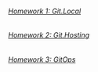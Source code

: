 ###### [Homework 1: Git.Local](https://github.com/pluhin/sa.it-academy.by/tree/md-sa2-33-25/Roman_Gulyako/02.Git.Local)
###### [Homework 2: Git.Hosting](https://github.com/pluhin/sa.it-academy.by/tree/md-sa2-33-25/Roman_Gulyako/03.Git.Hosting)
###### [Homework 3: GitOps](https://github.com/pluhin/sa.it-academy.by/tree/md-sa2-33-25/Roman_Gulyako/04.GitOps)
